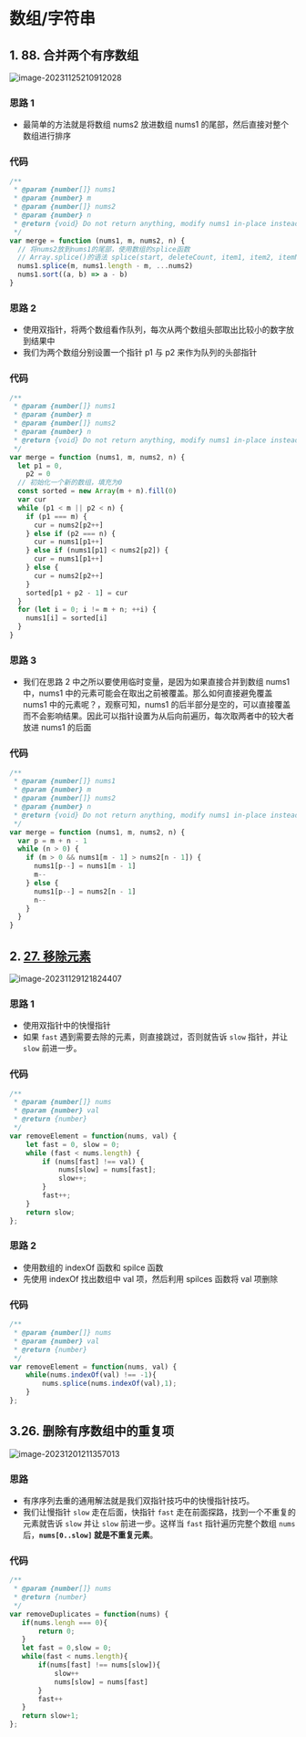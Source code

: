 # 数组/字符串

## 1. 88. 合并两个有序数组

![image-20231125210912028](assets/image-20231125210912028.png)

### 思路 1

- 最简单的方法就是将数组 nums2 放进数组 nums1 的尾部，然后直接对整个数组进行排序

### 代码

```javascript
/**
 * @param {number[]} nums1
 * @param {number} m
 * @param {number[]} nums2
 * @param {number} n
 * @return {void} Do not return anything, modify nums1 in-place instead.
 */
var merge = function (nums1, m, nums2, n) {
  // 将nums2放到nums1的尾部，使用数组的splice函数
  // Array.splice()的语法 splice(start, deleteCount, item1, item2, itemN)
  nums1.splice(m, nums1.length - m, ...nums2)
  nums1.sort((a, b) => a - b)
}
```

### 思路 2

- 使用双指针，将两个数组看作队列，每次从两个数组头部取出比较小的数字放到结果中
- 我们为两个数组分别设置一个指针 p1 与 p2 来作为队列的头部指针

### 代码

```javascript
/**
 * @param {number[]} nums1
 * @param {number} m
 * @param {number[]} nums2
 * @param {number} n
 * @return {void} Do not return anything, modify nums1 in-place instead.
 */
var merge = function (nums1, m, nums2, n) {
  let p1 = 0,
    p2 = 0
  // 初始化一个新的数组，填充为0
  const sorted = new Array(m + n).fill(0)
  var cur
  while (p1 < m || p2 < n) {
    if (p1 === m) {
      cur = nums2[p2++]
    } else if (p2 === n) {
      cur = nums1[p1++]
    } else if (nums1[p1] < nums2[p2]) {
      cur = nums1[p1++]
    } else {
      cur = nums2[p2++]
    }
    sorted[p1 + p2 - 1] = cur
  }
  for (let i = 0; i != m + n; ++i) {
    nums1[i] = sorted[i]
  }
}
```

### 思路 3

- 我们在思路 2 中之所以要使用临时变量，是因为如果直接合并到数组 nums1 中，nums1 中的元素可能会在取出之前被覆盖。那么如何直接避免覆盖 nums1 中的元素呢？，观察可知，nums1 的后半部分是空的，可以直接覆盖而不会影响结果。因此可以指针设置为从后向前遍历，每次取两者中的较大者放进 nums1 的后面

### 代码

```javascript
/**
 * @param {number[]} nums1
 * @param {number} m
 * @param {number[]} nums2
 * @param {number} n
 * @return {void} Do not return anything, modify nums1 in-place instead.
 */
var merge = function (nums1, m, nums2, n) {
  var p = m + n - 1
  while (n > 0) {
    if (m > 0 && nums1[m - 1] > nums2[n - 1]) {
      nums1[p--] = nums1[m - 1]
      m--
    } else {
      nums1[p--] = nums2[n - 1]
      n--
    }
  }
}
```

## 2. [27. 移除元素](https://leetcode.cn/problems/remove-element/)

![image-20231129121824407](assets/image-20231129121824407.png)

### 思路 1

- 使用双指针中的快慢指针
- 如果 `fast` 遇到需要去除的元素，则直接跳过，否则就告诉 `slow` 指针，并让 `slow` 前进一步。

### 代码

```JavaScript
/**
 * @param {number[]} nums
 * @param {number} val
 * @return {number}
 */
var removeElement = function(nums, val) {
    let fast = 0, slow = 0;
    while (fast < nums.length) {
        if (nums[fast] !== val) {
            nums[slow] = nums[fast];
            slow++;
        }
        fast++;
    }
    return slow;
};
```

### 思路 2

- 使用数组的 indexOf 函数和 spilce 函数
- 先使用 indexOf 找出数组中 val 项，然后利用 spilces 函数将 val 项删除

### 代码

```JavaScript
/**
 * @param {number[]} nums
 * @param {number} val
 * @return {number}
 */
var removeElement = function(nums, val) {
    while(nums.indexOf(val) !== -1){
        nums.splice(nums.indexOf(val),1);
    }
};
```

## 3.26. 删除有序数组中的重复项

![image-20231201211357013](assets/image-20231201211357013.png)

### 思路

- 有序序列去重的通用解法就是我们双指针技巧中的快慢指针技巧。
- 我们让慢指针 `slow` 走在后面，快指针 `fast` 走在前面探路，找到一个不重复的元素就告诉 `slow` 并让 `slow` 前进一步。这样当 `fast` 指针遍历完整个数组 `nums` 后，**`nums[0..slow]` 就是不重复元素**。

### 代码

```JavaScript
/**
 * @param {number[]} nums
 * @return {number}
 */
var removeDuplicates = function(nums) {
   if(nums.lengh === 0){
       return 0;
   }
   let fast = 0,slow = 0;
   while(fast < nums.length){
       if(nums[fast] !== nums[slow]){
           slow++
           nums[slow] = nums[fast]
       }
       fast++
   }
   return slow+1;
};
```
